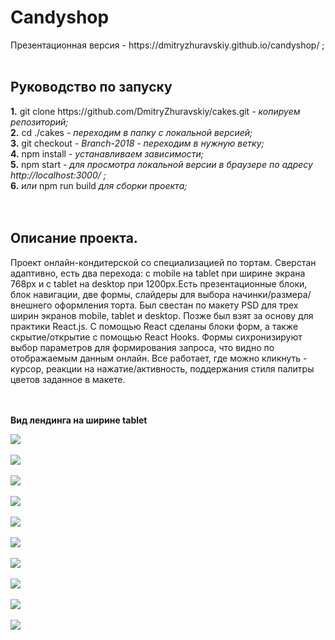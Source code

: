 <h1><b>Candyshop</b></h1>
Презентационная версия - https://dmitryzhuravskiy.github.io/candyshop/ ;
<br /><br />

<h2><b>Руководство по запуску</b></h2>
<b>1.</b> git clone https://github.com/DmitryZhuravskiy/cakes.git <i> - копируем репозиторий;</i><br />
<b>2.</b> cd ./cakes <i>- переходим в папку с локальной версией;</i><br />
<b>3.</b> git checkout <i> - Branch-2018 - переходим в нужную ветку;</i><br />
<b>4.</b> npm install <i>- устанавливаем зависимости;</i><br />
<b>5.</b> npm start <i>- для просмотра локальной версии в браузере по адресу http://localhost:3000/ ;</i><br />
<b>6.</b> <i>или</i> npm run build <i> для сборки проекта;</i><br />
<br /><br />
<h2><b>Описание проекта.</b></h2>

Проект онлайн-кондитерской со специализацией по тортам. Сверстан адаптивно, есть два перехода: с mobile на tablet при ширине экрана 768px и с tablet на desktop при 1200px.Есть презентационные блоки, блок навигации, две формы, слайдеры для выбора начинки/размера/внешнего оформления торта. Был свестан по макету PSD для трех ширин экранов mobile, tablet и desktop. Позже был взят за основу для практики React.js. С помощью React сделаны блоки форм, а также скрытие/открытие с помощью React Hooks. Формы сихронизируют выбор параметров для формирования запроса, что видно по отображаемым данным онлайн. Все работает, где можно кликнуть - курсор, реакции на нажатие/активность, поддержания стиля палитры цветов заданное в макете.

<br /><br />
<b>Вид лендинга на ширине tablet</b>

<img src="https://github.com/DmitryZhuravskiy/cakes/raw/Branch-2018/public/img/cakes--1.jpg "/>
<br /><br />
<img src="https://github.com/DmitryZhuravskiy/cakes/raw/Branch-2018/public/img/cakes--2.jpg "/>
<br /><br />
<img src="https://github.com/DmitryZhuravskiy/cakes/raw/Branch-2018/public/img/cakes--3.jpg "/>
<br /><br />
<img src="https://github.com/DmitryZhuravskiy/cakes/raw/Branch-2018/public/img/cakes--4.jpg "/>
<br /><br />
<img src="https://github.com/DmitryZhuravskiy/cakes/raw/Branch-2018/public/img/cakes--5.jpg "/>
<br /><br />
<img src="https://github.com/DmitryZhuravskiy/cakes/raw/Branch-2018/public/img/cakes--6.jpg "/>
<br /><br />
<img src="https://github.com/DmitryZhuravskiy/cakes/raw/Branch-2018/public/img/cakes--7.jpg "/>
<br /><br />
<img src="https://github.com/DmitryZhuravskiy/cakes/raw/Branch-2018/public/img/cakes--8.jpg "/>
<br /><br />
<img src="https://github.com/DmitryZhuravskiy/cakes/raw/Branch-2018/public/img/cakes--9.jpg "/>
<br /><br />
<img src="https://github.com/DmitryZhuravskiy/cakes/raw/Branch-2018/public/img/cakes--10.jpg "/>
<br /><br />
